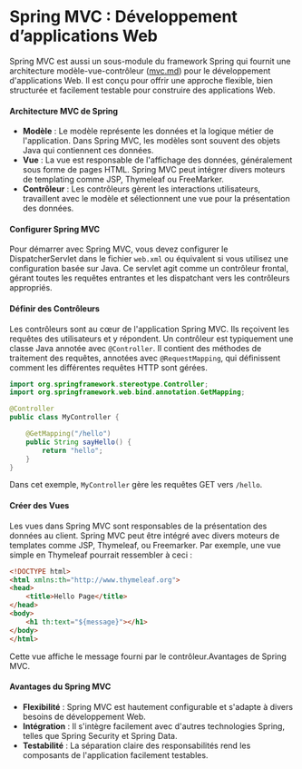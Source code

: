 # Spring MVC : Développement d’applications Web

Spring MVC est aussi un sous-module du framework Spring qui fournit une architecture modèle-vue-contrôleur ([mvc.md](../../appendicium/mvc.md "mention")) pour le développement d'applications Web. Il est conçu pour offrir une approche flexible, bien structurée et facilement testable pour construire des applications Web.

#### Architecture MVC de Spring

* **Modèle** : Le modèle représente les données et la logique métier de l'application. Dans Spring MVC, les modèles sont souvent des objets Java qui contiennent ces données.
* **Vue** : La vue est responsable de l'affichage des données, généralement sous forme de pages HTML. Spring MVC peut intégrer divers moteurs de templating comme JSP, Thymeleaf ou FreeMarker.
* **Contrôleur** : Les contrôleurs gèrent les interactions utilisateurs, travaillent avec le modèle et sélectionnent une vue pour la présentation des données.

#### Configurer Spring MVC

Pour démarrer avec Spring MVC, vous devez configurer le DispatcherServlet dans le fichier `web.xml` ou équivalent si vous utilisez une configuration basée sur Java. Ce servlet agit comme un contrôleur frontal, gérant toutes les requêtes entrantes et les dispatchant vers les contrôleurs appropriés.

#### Définir des Contrôleurs

Les contrôleurs sont au cœur de l'application Spring MVC. Ils reçoivent les requêtes des utilisateurs et y répondent. Un contrôleur est typiquement une classe Java annotée avec `@Controller`. Il contient des méthodes de traitement des requêtes, annotées avec `@RequestMapping`, qui définissent comment les différentes requêtes HTTP sont gérées.

```java
import org.springframework.stereotype.Controller;
import org.springframework.web.bind.annotation.GetMapping;

@Controller
public class MyController {

    @GetMapping("/hello")
    public String sayHello() {
        return "hello";
    }
}
```

Dans cet exemple, `MyController` gère les requêtes GET vers `/hello`.

#### Créer des Vues

Les vues dans Spring MVC sont responsables de la présentation des données au client. Spring MVC peut être intégré avec divers moteurs de templates comme JSP, Thymeleaf, ou Freemarker. Par exemple, une vue simple en Thymeleaf pourrait ressembler à ceci :

```html
<!DOCTYPE html>
<html xmlns:th="http://www.thymeleaf.org">
<head>
    <title>Hello Page</title>
</head>
<body>
    <h1 th:text="${message}"></h1>
</body>
</html>
```

Cette vue affiche le message fourni par le contrôleur.Avantages de Spring MVC.

#### Avantages du Spring MVC

* **Flexibilité** : Spring MVC est hautement configurable et s'adapte à divers besoins de développement Web.
* **Intégration** : Il s'intègre facilement avec d'autres technologies Spring, telles que Spring Security et Spring Data.
* **Testabilité** : La séparation claire des responsabilités rend les composants de l'application facilement testables.
